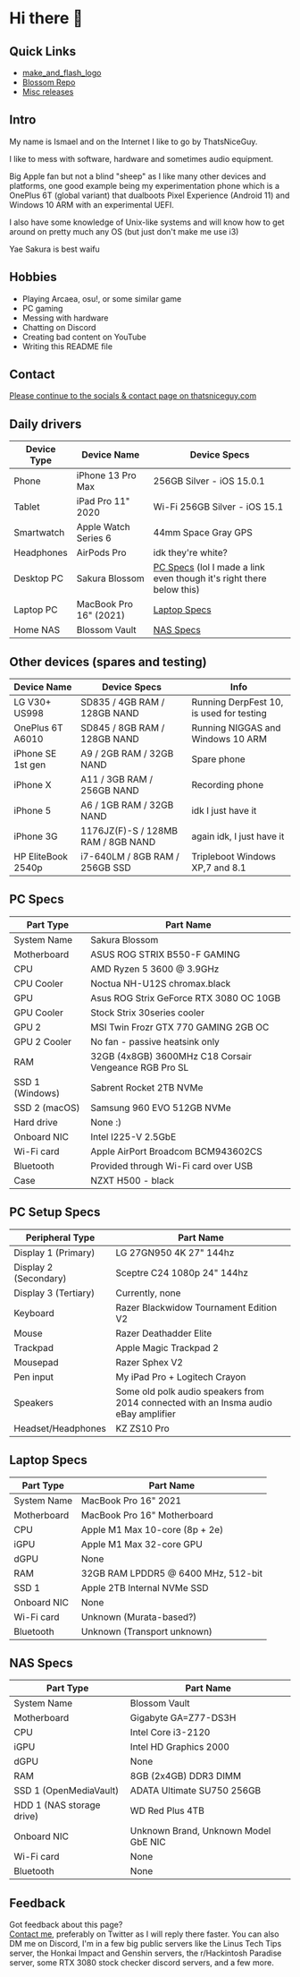 # Hi there 👋

## Quick Links
- [make_and_flash_logo](https://github.com/ThatsNiceGuy/make_and_flash_logo)
- [Blossom Repo](https://github.com/ThatsNiceGuy/repo)
- [Misc releases](https://github.com/ThatsNiceGuy/ThatsNiceGuy/releases)

## Intro
My name is Ismael and on the Internet I like to go by ThatsNiceGuy.

I like to mess with software, hardware and sometimes audio equipment.

Big Apple fan but not a blind "sheep" as I like many other devices and platforms, one good example being my experimentation phone which is a OnePlus 6T (global variant) that dualboots Pixel Experience (Android 11) and Windows 10 ARM with an experimental UEFI.

I also have some knowledge of Unix-like systems and will know how to get around on pretty much any OS (but just don't make me use i3)

Yae Sakura is best waifu

## Hobbies
- Playing Arcaea, osu!, or some similar game
- PC gaming
- Messing with hardware
- Chatting on Discord
- Creating bad content on YouTube
- Writing this README file

## Contact
[Please continue to the socials & contact page on thatsniceguy.com](https://www.thatsniceguy.com/socials-contact)

## Daily drivers
| Device Type | Device Name | Device Specs |
| ----------- | ----------- | ------------ |
| Phone       | iPhone 13 Pro Max | 256GB Silver - iOS 15.0.1 |
| Tablet      | iPad Pro 11" 2020 | Wi-Fi 256GB Silver - iOS 15.1 |
| Smartwatch  | Apple Watch Series 6 | 44mm Space Gray GPS |
| Headphones  | AirPods Pro | idk they're white? |
| Desktop PC  | Sakura Blossom | [PC Specs](https://github.com/ThatsNiceGuy/ThatsNiceGuy/blob/master/README.md#pc-specs) (lol I made a link even though it's right there below this) |
| Laptop PC   | MacBook Pro 16" (2021) | [Laptop Specs](https://github.com/ThatsNiceGuy/ThatsNiceGuy/blob/master/README.md#laptop-specs) |
| Home NAS    | Blossom Vault | [NAS Specs](https://github.com/ThatsNiceGuy/ThatsNiceGuy/blob/master/README.md#nas-specs) |

## Other devices (spares and testing)
| Device Name       | Device Specs | Info |
| ----------------- | ------------ | ---- |
| LG V30+ US998     | SD835 / 4GB RAM / 128GB NAND | Running DerpFest 10, is used for testing |
| OnePlus 6T A6010  | SD845 / 8GB RAM / 128GB NAND | Running NIGGAS and Windows 10 ARM |
| iPhone SE 1st gen | A9 / 2GB RAM / 32GB NAND | Spare phone |
| iPhone X          | A11 / 3GB RAM / 256GB NAND | Recording phone |
| iPhone 5          | A6 / 1GB RAM / 32GB NAND | idk I just have it |
| iPhone 3G         | 1176JZ(F)-S / 128MB RAM / 8GB NAND | again idk, I just have it |
| HP EliteBook 2540p | i7-640LM / 8GB RAM / 256GB SSD | Tripleboot Windows XP,7 and 8.1 |

## PC Specs
| Part Type       | Part Name |
| --------------- | --------- |
| System Name     | Sakura Blossom |
| Motherboard     | ASUS ROG STRIX B550-F GAMING |
| CPU             | AMD Ryzen 5 3600 @ 3.9GHz |
| CPU Cooler      | Noctua NH-U12S chromax.black |
| GPU             | Asus ROG Strix GeForce RTX 3080 OC 10GB |
| GPU Cooler      | Stock Strix 30series cooler |
| GPU 2           | MSI Twin Frozr GTX 770 GAMING 2GB OC |
| GPU 2 Cooler    | No fan - passive heatsink only |
| RAM             | 32GB (4x8GB) 3600MHz C18 Corsair Vengeance RGB Pro SL |
| SSD 1 (Windows) | Sabrent Rocket 2TB NVMe |
| SSD 2 (macOS)   | Samsung 960 EVO 512GB NVMe |
| Hard drive      | None :) |
| Onboard NIC     | Intel I225-V 2.5GbE |
| Wi-Fi card      | Apple AirPort Broadcom BCM943602CS |
| Bluetooth       | Provided through Wi-Fi card over USB |
| Case            | NZXT H500 - black |

## PC Setup Specs
| Peripheral Type    | Part Name |
| ------------------ | --------- |
| Display 1 (Primary)| LG 27GN950 4K 27" 144hz |
| Display 2 (Secondary) | Sceptre C24 1080p 24" 144hz |
| Display 3 (Tertiary) | Currently, none |
| Keyboard           | Razer Blackwidow Tournament Edition V2 |
| Mouse              | Razer Deathadder Elite |
| Trackpad           | Apple Magic Trackpad 2 |
| Mousepad           | Razer Sphex V2 |
| Pen input          | My iPad Pro + Logitech Crayon |
| Speakers           | Some old polk audio speakers from 2014 connected with an Insma audio eBay amplifier |
| Headset/Headphones | KZ ZS10 Pro |

## Laptop Specs
| Part Type       | Part Name |
| --------------- | --------- |
| System Name     | MacBook Pro 16" 2021 |
| Motherboard     | MacBook Pro 16" Motherboard |
| CPU             | Apple M1 Max 10-core (8p + 2e) |
| iGPU            | Apple M1 Max 32-core GPU |
| dGPU            | None |
| RAM             | 32GB RAM LPDDR5 @ 6400 MHz, 512-bit  |
| SSD 1 | Apple 2TB Internal NVMe SSD |
| Onboard NIC     | None |
| Wi-Fi card      | Unknown (Murata-based?) |
| Bluetooth       | Unknown (Transport unknown)|

## NAS Specs
| Part Type       | Part Name |
| --------------- | --------- |
| System Name     | Blossom Vault |
| Motherboard     | Gigabyte GA=Z77-DS3H |
| CPU             | Intel Core i3-2120 |
| iGPU            | Intel HD Graphics 2000 |
| dGPU            | None|
| RAM             | 8GB (2x4GB) DDR3 DIMM |
| SSD 1 (OpenMediaVault) | ADATA Ultimate SU750 256GB |
| HDD 1 (NAS storage drive) | WD Red Plus 4TB |
| Onboard NIC     | Unknown Brand, Unknown Model GbE NIC |
| Wi-Fi card      | None |
| Bluetooth       | None |

## Feedback
Got feedback about this page?\
[Contact me](https://github.com/ThatsNiceGuy/ThatsNiceGuy/blob/master/README.md#contact), preferably on Twitter as I will reply there faster. You can also DM me on Discord, I'm in a few big public servers like the Linus Tech Tips server, the Honkai Impact and Genshin servers, the r/Hackintosh Paradise server, some RTX 3080 stock checker discord servers, and a few more.
